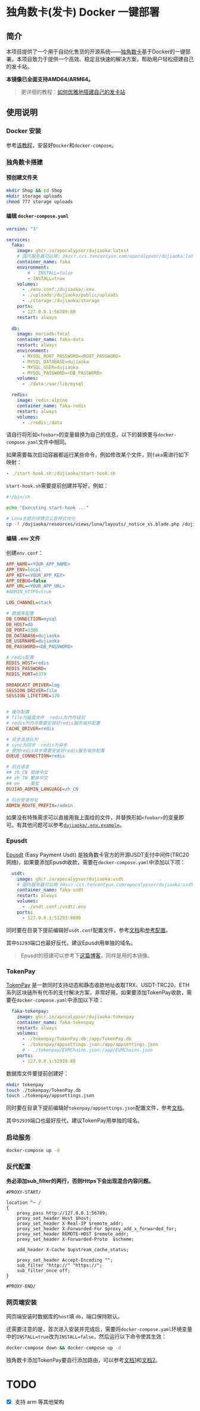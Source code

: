 # 独角数卡(发卡) Docker 一键部署

## 简介

本项目提供了一个用于自动化售货的开源系统——[独角数卡](https://github.com/assimon/dujiaoka)基于Docker的一键部署。本项目致力于提供一个高效、稳定且快速的解决方案，帮助用户轻松搭建自己的发卡站。

**本镜像已全面支持AMD64/ARM64。**

> 更详细的教程：[如何优雅地搭建自己的发卡站](https://blog.dov.moe/posts/49102/)

## 使用说明

### Docker 安装

参考[该教程](https://yeasy.gitbook.io/docker_practice/install)，安装好`Docker`和`docker-compose`。

### 独角数卡搭建

#### 预创建文件夹

```bash
mkdir Shop && cd Shop
mkdir storage uploads
chmod 777 storage uploads
```

#### 编辑 `docker-compose.yaml`

```yaml
version: "3"

services:
  faka:
    image: ghcr.io/apocalypsor/dujiaoka:latest
    # 国内服务器可以用: hkccr.ccs.tencentyun.com/apocalypsor/dujiaoka:latest
    container_name: faka
    environment:
        # - INSTALL=false
        - INSTALL=true
    volumes:
      - ./env.conf:/dujiaoka/.env
      - ./uploads:/dujiaoka/public/uploads
      - ./storage:/dujiaoka/storage
    ports:
      - 127.0.0.1:56789:80
    restart: always
 
  db:
    image: mariadb:focal
    container_name: faka-data
    restart: always
    environment:
      - MYSQL_ROOT_PASSWORD=<ROOT_PASSWORD>
      - MYSQL_DATABASE=dujiaoka
      - MYSQL_USER=dujiaoka
      - MYSQL_PASSWORD=<DB_PASSWORD>
    volumes:
      - ./data:/var/lib/mysql

  redis:
    image: redis:alpine
    container_name: faka-redis
    restart: always
    volumes:
      - ./redis:/data
```

请自行将形如`<foobar>`的变量替换为自己的信息，以下的替换要与`docker-compose.yaml`文件中相同。

如果需要每次启动容器都运行某些命令，例如修改某个文件，则`faka`需进行如下映射：

```yaml
- ./start-hook.sh:/dujiaoka/start-hook.sh
```

`start-hook.sh`需要提前创建并写好，例如：

```bash
#!/bin/sh

echo "Executing start-hook ..."

# Luna主题的详情页公告样式优化
cp -f /dujiaoka/resources/views/luna/layouts/_notice_xs.blade.php /dujiaoka/resources/views/luna/layouts/_notice.blade.php
```

#### 编辑 `.env` 文件

创建`env.conf`：

```ini
APP_NAME=<YOUR_APP_NAME>
APP_ENV=local
APP_KEY=<YOUR_APP_KEY>
APP_DEBUG=false
APP_URL=<YOUR_APP_URL>
#ADMIN_HTTPS=true

LOG_CHANNEL=stack

# 数据库配置
DB_CONNECTION=mysql
DB_HOST=db
DB_PORT=3306
DB_DATABASE=dujiaoka
DB_USERNAME=dujiaoka
DB_PASSWORD=<DB_PASSWORD>

# redis配置
REDIS_HOST=redis
REDIS_PASSWORD=
REDIS_PORT=6379

BROADCAST_DRIVER=log
SESSION_DRIVER=file
SESSION_LIFETIME=120


# 缓存配置
# file为磁盘文件  redis为内存级别
# redis为内存需要安装好redis服务端并配置
CACHE_DRIVER=redis

# 异步消息队列
# sync为同步  redis为异步
# 使用redis异步需要安装好redis服务端并配置
QUEUE_CONNECTION=redis

# 后台语言
## zh_CN 简体中文
## zh_TW 繁体中文
## en    英文
DUJIAO_ADMIN_LANGUAGE=zh_CN

# 后台登录地址
ADMIN_ROUTE_PREFIX=/admin
```

如果没有特殊需求可以直接用我上面给的文件，并替换形如`<foobar>`的变量即可。有其他问题可以参考[`dujiaoka/.env.example`](https://github.com/assimon/dujiaoka/blob/master/.env.example)。

### Epusdt

[Epusdt](https://github.com/assimon/epusdt) (Easy Payment Usdt) 是独角数卡官方的开源USDT支付中间件(TRC20网络)，如果要添加Epusdt收款，需要在`docker-compose.yaml`中添加以下项：

```yaml
  usdt:
    image: ghcr.io/apocalypsor/dujiaoka:usdt
    # 国内服务器可以用 hkccr.ccs.tencentyun.com/apocalypsor/dujiaoka:usdt
    container_name: faka-usdt
    restart: always
    volumes:
      - ./usdt.conf:/usdt/.env
    ports:
      - 127.0.0.1:51293:8000
```

同时要在目录下提前编辑好`usdt.conf`配置文件，参考[文档](https://github.com/assimon/epusdt/blob/master/wiki/manual_RUN.md)和[参考配置](https://github.com/assimon/epusdt/blob/master/src/.env.example)。

其中`51293`端口也最好反代，建议Epusdt用单独的域名。

> Epusdt的搭建可以参考下[这篇博客](https://www.ioiox.com/archives/167.html)，同样是用的本镜像。

### TokenPay

[TokenPay](https://github.com/LightCountry/TokenPay) 是一款同时支持动态和静态收款地址收取TRX、USDT-TRC20、ETH系列区块链所有代币的支付解决方案，非常好用，如果要添加TokenPay收款，需要在`docker-compose.yaml`中添加以下项：

```yaml
  faka-tokenpay:
    image: ghcr.io/apocalypsor/dujiaoka:tokenpay
    container_name: faka-tokenpay
    restart: always
    volumes:
      - ./tokenpay/TokenPay.db:/app/TokenPay.db
      - ./tokenpay/appsettings.json:/app/appsettings.json
      # - ./tokenpay/EVMChains.json:/app/EVMChains.json
    ports:
      - 127.0.0.1:52939:80
```

数据库文件要提前创建好：
```bash
mkdir tokenpay
touch ./tokenpay/TokenPay.db
touch ./tokenpay/appsettings.json
```

同时要在目录下提前编辑好`tokenpay/appsettings.json`配置文件，参考[文档](https://github.com/LightCountry/TokenPay/blob/master/Wiki/appsettings.md)。

其中`52939`端口也最好反代，建议TokenPay用单独的域名。

### 启动服务

```bash
docker-compose up -d
```

### 反代配置

**务必添加sub_filter的两行，否则Https下会出现混合内容问题。**


```nginx
#PROXY-START/

location ^~ /
{
    proxy_pass http://127.0.0.1:56789;
    proxy_set_header Host $host;
    proxy_set_header X-Real-IP $remote_addr;
    proxy_set_header X-Forwarded-For $proxy_add_x_forwarded_for;
    proxy_set_header REMOTE-HOST $remote_addr;
    proxy_set_header X-Forwarded-Proto  $scheme;

    add_header X-Cache $upstream_cache_status;

    proxy_set_header Accept-Encoding "";
    sub_filter "http://" "https://";
    sub_filter_once off;
}

#PROXY-END/
```

### 网页端安装

网页端安装时数据库的`host`填 `db`，端口保持默认。

还需要注意的是，首次进入安装并完成后，需要将`docker-compose.yaml`环境变量中的`INSTALL=true`改为`INSTALL=false`，然后运行以下命令使其生效：

```bash
docker-compose down && docker-compose up -d
```

独角数卡添加TokenPay要自行添加路由，可以参考[文档1](https://github.com/LightCountry/TokenPay/tree/master/Plugs/dujiaoka)和[文档2](https://github.com/LightCountry/TokenPay/tree/master/Plugs/dujiaoka%20-%20%E6%89%AB%E7%A0%81%E7%89%88%E6%9C%AC)。

# TODO
- [x] 支持 arm 等其他架构
